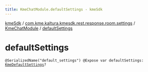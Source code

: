 ```yaml
---
title: KmeChatModule.defaultSettings - kmeSdk
---
```


[kmeSdk](../../index.html) / [com.kme.kaltura.kmesdk.rest.response.room.settings](../index.html) / [KmeChatModule](index.html) / [defaultSettings](./default-settings.html)

# defaultSettings

`@SerializedName("default_settings") @Expose var defaultSettings: `[`KmeDefaultSettings`](../-kme-default-settings/index.html)`?`